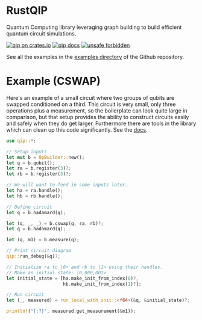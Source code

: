 # RustQIP

Quantum Computing library leveraging graph building to build efficient quantum circuit
simulations.

[![qip on crates.io](https://img.shields.io/crates/v/qip.svg)](https://crates.io/crates/qip)
[![qip docs](https://img.shields.io/badge/docs-docs.rs-orange.svg)](https://docs.rs/qip)
[![unsafe forbidden](https://img.shields.io/badge/unsafe-forbidden-success.svg)](https://github.com/rust-secure-code/safety-dance/)

See all the examples in the [examples directory](https://github.com/Renmusxd/RustQIP/tree/master/examples) of the Github repository.

# Example (CSWAP)
Here's an example of a small circuit where two groups of qubits are swapped conditioned on a
third. This circuit is very small, only three operations plus a measurement, so the boilerplate
can look quite large in comparison, but that setup provides the ability to construct circuits
easily and safely when they do get larger. Furthermore there are tools in the library which can clean up this code significantly. See the [docs](https://docs.rs/qip).
```rust
use qip::*;

// Setup inputs
let mut b = OpBuilder::new();
let q = b.qubit();
let ra = b.register(3)?;
let rb = b.register(3)?;

// We will want to feed in some inputs later.
let ha = ra.handle();
let hb = rb.handle();

// Define circuit
let q = b.hadamard(q);

let (q, _, _) = b.cswap(q, ra, rb)?;
let q = b.hadamard(q);

let (q, m1) = b.measure(q);

// Print circuit diagram
qip::run_debug(&q)?;

// Initialize ra to |0> and rb to |1> using their handles.
// Make an initial state: |0,000,001>
let initial_state = [ha.make_init_from_index(0)?,
                     hb.make_init_from_index(1)?];

// Run circuit
let (_, measured) = run_local_with_init::<f64>(&q, &initial_state)?;

println!("{:?}", measured.get_measurement(&m1));
```
